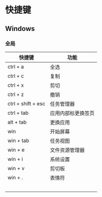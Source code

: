 # 快捷键

## Windows

### 全局

| 快捷键             | 功能               |
| ------------------ | ------------------ |
| ctrl + a           | 全选               |
| ctrl + c           | 复制               |
| ctrl + x           | 剪切               |
| ctrl + z           | 撤销               |
| ctrl + shift + esc | 任务管理器         |
| ctrl + tab         | 应用内部标更换签页 |
| alt + tab          | 更换应用           |
| win                | 开始屏幕           |
| win + tab          | 任务视图           |
| win + e            | 文件资源管理器     |
| win + i            | 系统设置           |
| win + v            | 剪切板             |
| win + .            | 表情符             |
|                    |                    |
|                    |                    |
|                    |                    |
|                    |                    |
|                    |                    |